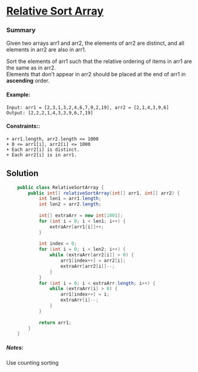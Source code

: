 # [Relative Sort Array](https://leetcode.com/problems/relative-sort-array/)
### Summary 
Given two arrays arr1 and arr2, the elements of arr2 are distinct, and all elements in arr2 are also in arr1.

Sort the elements of arr1 such that the relative ordering of items in arr1 are the same as in arr2.  
Elements that don't appear in arr2 should be placed at the end of arr1 in **ascending** order.

#### Example:
    Input: arr1 = [2,3,1,3,2,4,6,7,9,2,19], arr2 = [2,1,4,3,9,6]    
    Output: [2,2,2,1,4,3,3,9,6,7,19]

#### Constraints:: 
    + arr1.length, arr2.length <= 1000
    + 0 <= arr1[i], arr2[i] <= 1000
    + Each arr2[i] is distinct.
    + Each arr2[i] is in arr1.


## Solution
```java
    public class RelativeSortArray {
        public int[] relativeSortArray(int[] arr1, int[] arr2) {
            int len1 = arr1.length;
            int len2 = arr2.length;
    
            int[] extraArr = new int[1001];
            for (int i = 0; i < len1; i++) {
                extraArr[arr1[i]]++;
            }
    
            int index = 0;
            for (int i = 0; i < len2; i++) {
                while (extraArr[arr2[i]] > 0) {
                    arr1[index++] = arr2[i];
                    extraArr[arr2[i]]--;
                }
            }
            for (int i = 0; i < extraArr.length; i++) {
                while (extraArr[i] > 0) {
                    arr1[index++] = i;
                    extraArr[i]--;
                }
            }
    
            return arr1;
        }
    }
```
##### Notes: 
  Use counting sorting


